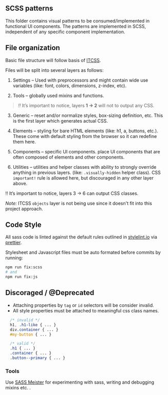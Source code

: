 ## SCSS patterns

This folder contains visual patterns to be consumed/implemented in functional UI components.
The patterns are implemented in SCSS, independent of any specific component implementation.

## File organization
Basic file structure will follow basis of [ITCSS](https://www.xfive.co/blog/itcss-scalable-maintainable-css-architecture/).

Files will be split into several layers as follows:

1.  Settings – Used with preprocessors and might contain wide use variables (like: font, colors, dimensions, z-index, etc).

2.  Tools – globally used mixins and functions.

> *!!* It’s important to notice, layers **1 -> 2** will not to output any CSS.

3.  Generic – reset and/or normalize styles, box-sizing definition, etc. This is the first layer which generates actual CSS.

4.  Elements – styling for bare HTML elements (like: h1, a, buttons, etc.). These come with default styling from the browser so it can redefine them here.

5.  Components – specific UI components. place UI components that are often composed of elements and other components.

6.  Utilities – utilities and helper classes with ability to strongly override anything in previous layers. (like: `.visually-hidden` helper class). CSS `important!` rule is allowed here, but discouraged in any other layer above.

!! It’s important to notice, layers 3 -> 6 can output CSS classes.

*Note:* ITCSS `objects` layer is not being use since it doesn't fit into this project approach.

## Code Style

All sass code is linted against the default rules outlined in [stylelint.io](https://stylelint.io/) via [prettier](https://github.com/prettier/stylelint-prettier).

Stylesheet and Javascript files must be auto formated before commits by running:

```bash
npm run fix:scss
# and
npm run fix:js
```

## Discoraged / @Deprecated
- Attaching properties by `tag` or `id` selectors will be consider invalid.
- All style properties must be attached to meaningful css class names.

```css
  /* invalid */
  h1, .h1-like { ... }
  div.container { ... }
  #my-button { ... }

  /* valid */
  .h1 { ... }
  .container { ... }
  .button--primary { ... }
```


### Tools
Use [SASS Meister](https://www.sassmeister.com/) for experimenting with sass,
writing and debugging mixins etc. .

